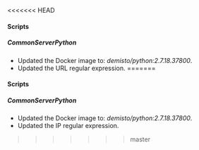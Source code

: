 <<<<<<< HEAD
#### Scripts
##### CommonServerPython
- Updated the Docker image to: *demisto/python:2.7.18.37800*.
- Updated the URL regular expression.
=======

#### Scripts
##### CommonServerPython
- Updated the Docker image to: *demisto/python:2.7.18.37800*.
- Updated the IP regular expression.
>>>>>>> master
